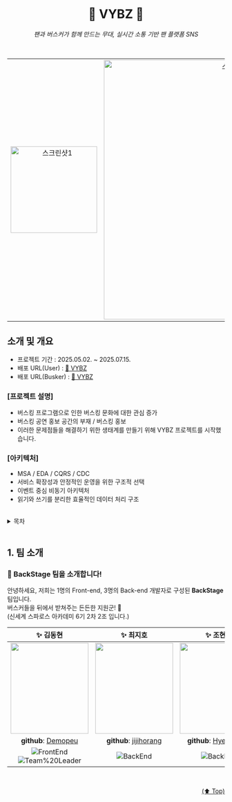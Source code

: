 <h1 align="center">🎤 VYBZ 🎤</h1>

<p align="center">
  <i>팬과 버스커가 함께 만드는 무대, 실시간 소통 기반 팬 플랫폼 SNS</i>
</p>

<br/>

<table align="center">
  <tr>
    <td align="center">
      <img width="200" alt="스크린샷1" src="https://github.com/user-attachments/assets/260c1396-290c-4f57-b6e0-7d5048efb193">
    </td>
    <td align="center">
      <img width="600" alt="스크린샷2" src="https://github.com/user-attachments/assets/c0191e9d-73dc-4866-813d-687da167fc63">
    </td>
  </tr>
</table>



## 소개 및 개요

- 프로젝트 기간 : 2025.05.02. ~ 2025.07.15.
- 배포 URL(User) : [🔗 VYBZ](https://vybz.kr/)
- 배포 URL(Busker) : [🔗 VYBZ](https://busker.vybz.kr/)

### [프로젝트 설명]
* 버스킹 프로그램으로 인한 버스킹 문화에 대한 관심 증가
* 버스킹 공연 홍보 공간의 부재 / 버스킹 홍보
* 이러한 문제점들을 해결하기 위한 생태계를 만들기 위해 VYBZ 프로젝트를 시작했습니다.

### [아키텍처]
* MSA / EDA / CQRS / CDC
* 서비스 확장성과 안정적인 운영을 위한 구조적 선택
* 이벤트 중심 비동기 아키텍처
* 읽기와 쓰기를 분리한 효율적인 데이터 처리 구조

<br/>

<details>
<summary>목차</summary>
<div markdown="1">

1. [팀 소개](#teamintro)
2. [기술 및 개발 환경](#stack)
3. [개발 기간 및 작업 문화](#task)
4. [주요 기능](#mainfeat)
5. [역할분담](#role)
6. [UI](#ui)
7. [기능](#pageinfo)
8. [느낀점](#impression)
</div>
</details>
<br/>

## <span id="teamintro">1. 팀 소개</span>
### 🚀 BackStage 팀을 소개합니다!
안녕하세요, 저희는 1명의 Front-end, 3명의 Back-end 개발자로 구성된 **BackStage**팀입니다. </br>
버스커들을 뒤에서 받쳐주는 든든한 지원군! 🎤
</br>
(신세계 스파로스 아카데미 6기 2차 2조 입니다.)


|                                                                   **✨ 김동현**                                                                   |                                                                  **✨ 최지호**                                                                   |                                                                    **✨ 조현재**                                                                     |                                                              **✨ 진성오**                                                              |
| :-----------------------------------------------------------------------------------------------------------------------------------------------: | :----------------------------------------------------------------------------------------------------------------------------------------------: | :--------------------------------------------------------------------------------------------------------------------------------------------------: | :-------------------------------------------------------------------------------------------------------------------------------------: |
|                               <img src="https://github.com/user-attachments/assets/73561e3f-7a4a-4c16-82ff-17f85931e277" height=210 width=180>                               |     <img src="https://github.com/user-attachments/assets/bcac133d-ac50-44f8-8300-d5f3b088482c" height=210 width=180>      |       <img src="https://github.com/user-attachments/assets/2a8d8b2e-e0ec-42f8-96fe-c2ba36698b61" height=210 width=180>        | <img src="https://github.com/user-attachments/assets/f17f0b95-9d5d-4d7d-ab59-217cad3e258e" height=210 width=180> |
|                 **github**: [Demopeu](https://github.com/Demopeu)                 |      **github**: [jijihorang](https://github.com/jijihorang)       |                 **github**: [HyeonProG](https://github.com/HyeonProG)                  |       **github**: [jin-sung-oh](https://github.com/jin-sung-oh)        |
| ![FrontEnd](https://img.shields.io/badge/FrontEnd-3f97fb) <br> ![Team%20Leader](https://img.shields.io/badge/-Team%20leader-yellow) | ![BackEnd](https://img.shields.io/badge/BackEnd-000000) | ![BackEnd](https://img.shields.io/badge/BackEnd-000000) | ![BackEnd](https://img.shields.io/badge/BackEnd-000000) |


<br/>
<p align="right"><a href="#top">(⬆️ Top)</a></p>
